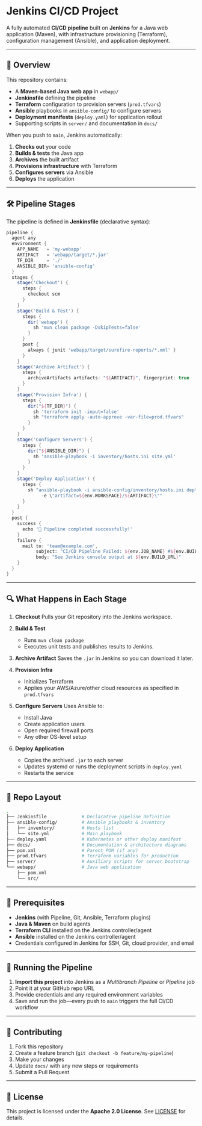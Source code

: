 # Jenkins CI/CD Project

A fully automated **CI/CD pipeline** built on **Jenkins** for a Java web application (Maven), with infrastructure provisioning (Terraform), configuration management (Ansible), and application deployment.

---

## 🚀 Overview

This repository contains:

* A **Maven-based Java web app** in `webapp/`
* **Jenkinsfile** defining the pipeline
* **Terraform** configuration to provision servers (`prod.tfvars`)
* **Ansible** playbooks in `ansible-config/` to configure servers
* **Deployment manifests** (`deploy.yaml`) for application rollout
* Supporting scripts in `server/` and documentation in `docs/`

When you push to `main`, Jenkins automatically:

1. **Checks out** your code
2. **Builds & tests** the Java app
3. **Archives** the built artifact
4. **Provisions infrastructure** with Terraform
5. **Configures servers** via Ansible
6. **Deploys** the application

---

## 🛠️ Pipeline Stages

The pipeline is defined in **Jenkinsfile** (declarative syntax):

```groovy
pipeline {
  agent any
  environment {
    APP_NAME   = 'my-webapp'
    ARTIFACT   = 'webapp/target/*.jar'
    TF_DIR     = './'
    ANSIBLE_DIR= 'ansible-config'
  }
  stages {
    stage('Checkout') {
      steps {
        checkout scm
      }
    }
    stage('Build & Test') {
      steps {
        dir('webapp') {
          sh 'mvn clean package -DskipTests=false'
        }
      }
      post {
        always { junit 'webapp/target/surefire-reports/*.xml' }
      }
    }
    stage('Archive Artifact') {
      steps {
        archiveArtifacts artifacts: "${ARTIFACT}", fingerprint: true
      }
    }
    stage('Provision Infra') {
      steps {
        dir("${TF_DIR}") {
          sh 'terraform init -input=false'
          sh "terraform apply -auto-approve -var-file=prod.tfvars"
        }
      }
    }
    stage('Configure Servers') {
      steps {
        dir("${ANSIBLE_DIR}") {
          sh 'ansible-playbook -i inventory/hosts.ini site.yml'
        }
      }
    }
    stage('Deploy Application') {
      steps {
        sh "ansible-playbook -i ansible-config/inventory/hosts.ini deploy-app.yml \
             -e \"artifact=${env.WORKSPACE}/${ARTIFACT}\""
      }
    }
  }
  post {
    success {
      echo '🎉 Pipeline completed successfully!'
    }
    failure {
      mail to: 'team@example.com',
           subject: "CI/CD Pipeline Failed: ${env.JOB_NAME} #${env.BUILD_NUMBER}",
           body: "See Jenkins console output at ${env.BUILD_URL}"
    }
  }
}
```

---

## 🔍 What Happens in Each Stage

1. **Checkout**
   Pulls your Git repository into the Jenkins workspace.

2. **Build & Test**

   * Runs `mvn clean package`
   * Executes unit tests and publishes results to Jenkins.

3. **Archive Artifact**
   Saves the `.jar` in Jenkins so you can download it later.

4. **Provision Infra**

   * Initializes Terraform
   * Applies your AWS/Azure/other cloud resources as specified in `prod.tfvars`

5. **Configure Servers**
   Uses Ansible to:

   * Install Java
   * Create application users
   * Open required firewall ports
   * Any other OS-level setup

6. **Deploy Application**

   * Copies the archived `.jar` to each server
   * Updates systemd or runs the deployment scripts in `deploy.yaml`
   * Restarts the service

---

## 📂 Repo Layout

```bash
.
├── Jenkinsfile             # Declarative pipeline definition
├── ansible-config/         # Ansible playbooks & inventory
│   ├── inventory/          # Hosts list
│   └── site.yml            # Main playbook
├── deploy.yaml             # Kubernetes or other deploy manifest
├── docs/                   # Documentation & architecture diagrams
├── pom.xml                 # Parent POM (if any)
├── prod.tfvars             # Terraform variables for production
├── server/                 # Auxiliary scripts for server bootstrap
└── webapp/                 # Java web application
    ├── pom.xml  
    └── src/  
```

---

## 🔧 Prerequisites

* **Jenkins** (with Pipeline, Git, Ansible, Terraform plugins)
* **Java & Maven** on build agents
* **Terraform CLI** installed on the Jenkins controller/agent
* **Ansible** installed on the Jenkins controller/agent
* Credentials configured in Jenkins for SSH, Git, cloud provider, and email

---

## 🚀 Running the Pipeline

1. **Import this project** into Jenkins as a *Multibranch Pipeline* or *Pipeline* job
2. Point it at your GitHub repo URL
3. Provide credentials and any required environment variables
4. Save and run the job—every push to `main` triggers the full CI/CD workflow

---

## 🤝 Contributing

1. Fork this repository
2. Create a feature branch (`git checkout -b feature/my-pipeline`)
3. Make your changes
4. Update `docs/` with any new steps or requirements
5. Submit a Pull Request

---

## 📜 License

This project is licensed under the **Apache 2.0 License**. See [LICENSE](./LICENSE) for details.
